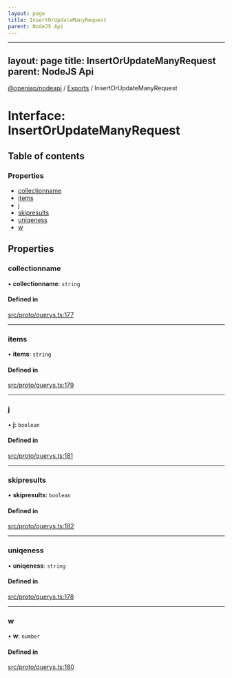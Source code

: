 ```yaml
---
layout: page
title: InsertOrUpdateManyRequest
parent: NodeJS Api
---
```

---
layout: page
title: InsertOrUpdateManyRequest
parent: NodeJS Api
---
[@openiap/nodeapi](../README.md) / [Exports](../modules.md) / InsertOrUpdateManyRequest

# Interface: InsertOrUpdateManyRequest

## Table of contents

### Properties

- [collectionname](InsertOrUpdateManyRequest.html#collectionname)
- [items](InsertOrUpdateManyRequest.html#items)
- [j](InsertOrUpdateManyRequest.html#j)
- [skipresults](InsertOrUpdateManyRequest.html#skipresults)
- [uniqeness](InsertOrUpdateManyRequest.html#uniqeness)
- [w](InsertOrUpdateManyRequest.html#w)

## Properties

### collectionname

• **collectionname**: `string`

#### Defined in

[src/proto/querys.ts:177](https://github.com/openiap/nodeapi/blob/a6b5438/src/proto/querys.ts#L177)

___

### items

• **items**: `string`

#### Defined in

[src/proto/querys.ts:179](https://github.com/openiap/nodeapi/blob/a6b5438/src/proto/querys.ts#L179)

___

### j

• **j**: `boolean`

#### Defined in

[src/proto/querys.ts:181](https://github.com/openiap/nodeapi/blob/a6b5438/src/proto/querys.ts#L181)

___

### skipresults

• **skipresults**: `boolean`

#### Defined in

[src/proto/querys.ts:182](https://github.com/openiap/nodeapi/blob/a6b5438/src/proto/querys.ts#L182)

___

### uniqeness

• **uniqeness**: `string`

#### Defined in

[src/proto/querys.ts:178](https://github.com/openiap/nodeapi/blob/a6b5438/src/proto/querys.ts#L178)

___

### w

• **w**: `number`

#### Defined in

[src/proto/querys.ts:180](https://github.com/openiap/nodeapi/blob/a6b5438/src/proto/querys.ts#L180)
